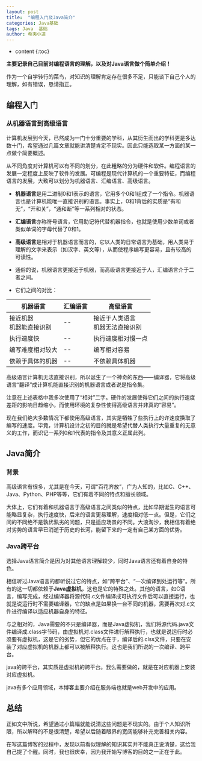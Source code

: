```yaml
---
layout: post
title:  "编程入门及Java简介"
categories: Java基础
tags: Java  基础
author: 希夷小道
---
```


* content
{:toc}

**主要记录自己目前对编程语言的理解，以及对Java语言做个简单介绍！**  





作为一个自学转行的菜鸟，对知识的理解肯定存在很多不足，只能谈下自己个人的理解，如有错误，恳请指正。
## 编程入门
### 从机器语言到高级语言
计算机发展到今天，已然成为一门十分重要的学科，从其衍生而出的学科更是多达数十门，希望通过几篇文章就能讲清楚肯定不现实。因此只能选取某一方面的某一点做个简要概述。

从不同角度对计算机可以有不同的划分，在此粗略的分为硬件和软件。编程语言的发展一定程度上反映了软件的发展。可编程是现代计算机的一个重要特征，而编程语言的发展，大致可以划分为机器语言、汇编语言、高级语言。

* **机器语言**是用二进制0和1表示的语言，它用多个0和1组成了一个指令。机器语言也是计算机能唯一直接识别的语言。事实上，0和1背后的实质是“有和无”，“开和关”，“通和断”等一系列相对的状态。

* **汇编语言**亦称符号语言，它用助记符代替机器指令，也就是使用少数单词或者类似单词的字母代替了0和1。

* **高级语言**是相对于机器语言而言的，它以人类的日常语言为基础，用人类易于理解的文字来表示（如汉字、英文等），从而使程序编写更容易，且有较高的可读性。

* 通俗的说，机器语言更接近于机器，而高级语言更接近于人，汇编语言介于二者之间。

* 它们之间的对比：

 | 机器语言               | 汇编语言 | 高级语言 |  
 | ------ | ------ | ------ |  
 | 接近机器<br>机器能直接识别|     --   | 接近于人类语言<br>机器无法直接识别 |  
 | 执行速度快              |  --      | 执行速度相对慢一点|   
 | 编写难度相对较大         |   --     | 编写相对容易 |    
  | 依赖于具体的机器        |    --    | 不依赖具体机器 |   
  
高级语言计算机无法直接识别，所以诞生了一个神奇的东西——编译器，它将高级语言“翻译”成计算机能直接识别的机器语言或者说是指令集。<br>

注意在上述表格中我多次使用了“相对”二字。硬件的发展使得它们之间的执行速度差距的影响日趋缩小，而使用环境的复杂性使得高级语言并非真的“容易”。<br>

现在我们绝大多数情况下都使用高级语言，其实是牺牲了些执行上的许速度换取了编写的速度。毕竟，计算机设计之初的目的就是希望代替人类执行大量重复的无意义的工作，而识记一系列0和1代表的指令及其意义正属此列。




## Java简介
### 背景
高级语言有很多，尤其是在今天，可谓“百花齐放”，广为人知的，比如C、C++、Java、Python、PHP等等，它们有着不同的特点和擅长领域。

大体上，它们有着和机器语言于高级语言之间类似的特点，比如早期诞生的语言可能略显复杂，执行速度快，后来的语言更易理解，速度相对低一点。但是，它们之间的不同绝不是孰优孰劣的问题，只是适应场景的不同。大浪淘沙，我相信有着绝对劣势的语言早已消逝于历史的长河，能留下来的一定有自己某方面的优势。

### Java跨平台
选择Java语言简介是因为对其他语言理解较少，同时Java语言还有着自身的特色。

相信听过Java语言的都听说过它的特点，如“跨平台”、“一次编译到处运行等”。所有的这一切都依赖于**Java虚拟机**，这也是它的特殊之处。其他的语言，如C语言，编写完成，经过编译器将源代码.c文件编译成可执行文件后可以直接运行，也就是说运行时不需要编译器，它的缺点是如果换一台不同的机器，需要再次对.c文件进行编译以适应机器自身的特征。

与之相对的，Java需要的不只是编译器，而是Java虚拟机，我们将源代码.java文件编译成.class字节码，由虚拟机对.class文件进行解释执行，也就是说运行时必须要有虚拟机，这是它的劣势，但它的优点在于，编译后的.clss文件，只要在安装了对应虚拟机的机器上都可以被解释执行。这也是我们所说的一次编译、跨平台。

java的跨平台，其实质是虚拟机的跨平台。我么需要做的，就是在对应机器上安装对应虚拟机。

java有多个应用领域，本博客主要介绍在服务端也就是web开发中的应用。

## 总结
正如文中所说，希望通过小篇幅就能说清这些问题是不现实的。由于个人知识所限，所以解释的不是很清楚，希望以后随着眼界的宽阔能够补充完善相关内容。<br>

在写这篇博客的过程中，发现以前看似理解的知识其实并不能真正说清楚，这给我自己提了个醒。同时，我也很庆幸，因为我开始写博客的目的之一正在于此。
